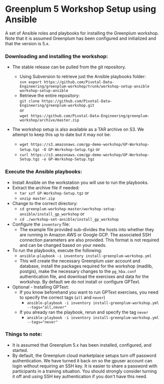 # Greenplum 5 Workshop Setup using Ansible

A set of Ansible roles and playbooks for installing the Greenplum workshop. Note that it is assumed Greenplum has been configured and initialized and that the version is 5.x.

### Downloading and installing the workshop:
* The stable release can be pulled from the git repository.
  - Using Subversion to retrieve just the Ansible playbooks folder:\
`svn export https://github.com/Pivotal-Data-Engineering/greenplum-workshop/trunk/workshop-setup-ansible workshop-setup-ansible`
  - Retrieve the entire repository:\
`git clone https://github.com/Pivotal-Data-Engineering/greenplum-workshop.git`\
or\
`wget https://github.com/Pivotal-Data-Engineering/greenplum-workshop/archive/master.zip`

* The workshop setup is also available as a TAR archive on S3. We attempt to keep this up to date but it may not be:
  - `wget https://s3.amazonaws.com/gp-demo-workshop/GP-Workshop-Setup.tgz -O GP-Workshop-Setup.tgz` or
  - `curl https://s3.amazonaws.com/gp-demo-workshop/GP-Workshop-Setup.tgz -o GP-Workshop-Setup.tgz`

### Execute the Ansible playbooks:
* Install Ansible on the workstation you will use to run the playbooks.
* Extract the archive file if needed:
  - `tar xzf GP-Workshop-Setup.tgz` or
  - `unzip master.zip`
* Change to the correct directory:
  - `cd greenplum-workshop-master/workshop-setup-ansible/install_gp_workshop`  or
  - `cd ./workshop-set-ansible/install_gp_workshop`
* Configure the `inventory` file:
  - The example file provided sub-divides the hosts into whether they are running in Amazon AWS or Google GCP.
  The associated SSH connection parameters are also provided. This format is not required and can be changed based on
  your needs.
* To run the playbooks, execute the following:
  - `ansible-playbook -i inventory install-greenplum-workshop.yml`
  - This will create the necessary Greenplum user account and database,
    install the packages required for the workshop (madlib, postgis),
    make the necessary changes to the `pg_hba.conf` authentication file,
    and download the exercises and data for the workshop.
    By default we do not install or configure GPText.
* Optional - Installing GPText:
  - If you know beforehand you want to run GPText exercises, you need to specify the correct tags (`all` and `never`)
    - `ansible-playbook -i inventory install-greenplum-workshop.yml --tags="all,never"`
  - If you already ran the playbook, rerun and specify the tag `never`
    - `ansible-playbook -i inventory install-greenplum-workshop.yml --tags="never"`

### Things to note:
* It is assumed that Greenplum 5.x has been installed, configured, and started.
* By default, the Greenplum cloud marketplace setups turn off password authentication. We have turned it back on so the gpuser account can login without requiring an SSH key. It is easier to share a password with participants in a training situation. You should strongly consider turning it off and using SSH key authentication if you don't have this need.
